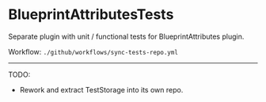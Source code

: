 # BlueprintAttributesTests

Separate plugin with unit / functional tests for BlueprintAttributes plugin.

Workflow: `./github/workflows/sync-tests-repo.yml`

---

TODO:

- Rework and extract TestStorage into its own repo.
